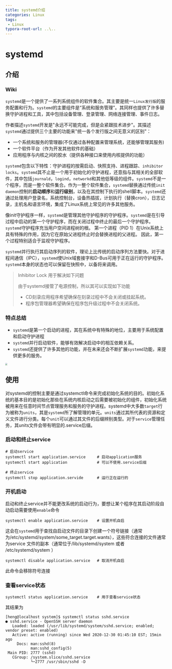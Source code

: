 ```yaml
---
title: systemd介绍
categories: Linux
tags:
 - Linux
typora-root-url: ..\..
---
```


# systemd

## 介绍
### Wiki
`systemd`是一个提供了一系列系统组件的软件集合。其主要是统一`Linux发行版`的服务配置和行为。`systemd`的主要组件是“系统和服务管理”。其同样也提供了许多替换守护进程和工具，其中包括设备管理、登录管理、网络连接管理、事件日志。

作者描述`systemd`开发是"永远不可能完成，但是会紧跟技术进步"。其描述`systemd`通过提供三个主要的功能来"统一各个发行版之间无意义的区别"：

* 一个系统和服务的管理器(不仅通过各种配置来管理系统，还能够管理其服务)
* 一个软件平台（作为开发其他软件的基础）
* 应用程序与内核之间的胶水（提供各种接口来使用内核提供的功能）

`systemd`包含以下特性：守护进程的按需启动、快照支持、进程跟踪、`inhibitor locks`。`systemd`其不止是一个用于初始化的守护进程，还意指与其相关的全部软件，其中包括`journald`，`logind`，`networkd`和其他低等级的组件。`systemd`不是一个程序，而是一整个软件集合。作为一整个软件集合，`systemd`替换通过传统`init daemon`控制的**启动顺序**和**运行级别**，以及在其控制下执行的shell脚本。`systemd`还通过处理用户登录名，系统控制台，设备热插拔，计划执行（替换cron），日志记录，主机名和语言环境，集成了Linux系统上常见的许多其他服务。

像init守护程序一样，`systemd`是管理其他守护程序的守护程序。`systemd`是在引导过程中启动的第一个守护程序，而在关闭过程中终止的最后一个守护程序。 `systemd`守护程序充当用户空间进程树的根。 第一个进程（PID 1）在Unix系统上具有特殊的作用，因为它在原始父进程终止时会替换进程的父进程。 因此，第一个过程特别适合于监视守护程序。

`systemd`并行执行其启动序列的软件，理论上比传统的启动序列方法要快。对于进程间通信（IPC），`systemd`使Unix域套接字和D-Bus可用于正在运行的守护程序。 `systemd`本身的状态也可以保留在快照中，以备将来调用。

> Inhibitor Lock 用于解决如下问题
>
> 由于systemd接管了电源控制，所以其可以实现如下功能
>
> * CD刻录应用程序希望确保在刻录过程中不会关闭或挂起系统。
> * 程序包管理器希望确保在程序包升级过程中不会关闭系统。

### 特点总结

* `systemd`是第一个启动的进程，其在系统中有特殊的地位，主要用于系统配置和启动守护进程
* `systemd`并行启动软件，能够有效解决启动中的相互依赖关系。
* `systemd`还提供了许多其他的功能，并在未来还会不断扩展`systemd`功能，来提供更多的服务。

<img src="/images/blogimage/f074d745-bc99-4d28-acfe-50d29fbeb92d.png" style="zoom:40%;" />



## 使用

对systemd的控制主要是通过systemctl命令来完成初始化系统的目的。初始化系统的基本目的是初始化那些在系统内核启动之后需要被初始化的组件，初始化系统被用来在任意时间节点管理服务和服务的守护进程。systemd中大多数`target`行为被称为`units`，其是`systemd`所了解管理的单元。`units`通过其所代表的资源和定义文件进行分类。每个`unit`可以通过其文件的后缀辨别类型。对于`service`管理任务，其units文件会带有明显的.service后缀。

### 启动和终止service

```shell
# 启动service
systemctl start application.service     # 启动application服务
systemctl start application				# 可以不使用.service后缀

# 终止service
systemctl stop application.servide		# 运行正在运行的
```

### 开机启动

启动和终止service并不能更改系统的启动行为，要想让某个程序在其启动阶段自动启动需要使用`enable`命令

```shell
systemctl enable application.service 	# 设置开机自启
```

这会在`systemd`用于查找自启动文件的目录下创建一个符号链接（通常为/etc/systemd/system/some_target.target.wants），这些符合连接的文件通常为service 文件的副本（通常位于/lib/systemd/system 或者  /etc/systemd/system ）

```shell
systemctl disable application.service   # 取消开机自启
```

此命令会移除符号连接

### 查看service状态

```shell
systemctl status application.service	# 用于查看service状态
```

其结果为

```shell
[heng@localhost system]$ systemctl status sshd.service
● sshd.service - OpenSSH server daemon
   Loaded: loaded (/usr/lib/systemd/system/sshd.service; enabled; vendor preset: enabled)
   Active: active (running) since Wed 2020-12-30 01:45:10 EST; 15min ago
     Docs: man:sshd(8)
           man:sshd_config(5)
 Main PID: 2777 (sshd)
   CGroup: /system.slice/sshd.service
           └─2777 /usr/sbin/sshd -D
```